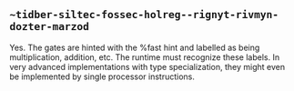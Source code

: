 ## `~tidber-siltec-fossec-holreg--rignyt-rivmyn-dozter-marzod`
Yes. The gates are hinted with the %fast hint and labelled as being multiplication, addition, etc. The runtime must recognize these labels. In very advanced implementations with type specialization, they might even be implemented by single processor instructions.